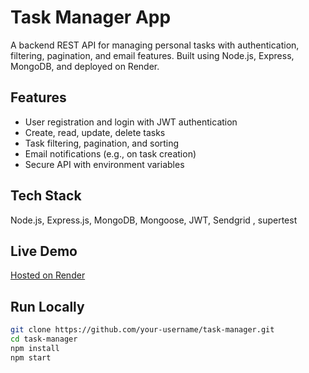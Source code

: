 # Task Manager App

A backend REST API for managing personal tasks with authentication, filtering, pagination, and email features. Built using Node.js, Express, MongoDB, and deployed on Render.

## Features
- User registration and login with JWT authentication
- Create, read, update, delete tasks
- Task filtering, pagination, and sorting
- Email notifications (e.g., on task creation)
- Secure API with environment variables

## Tech Stack
Node.js, Express.js, MongoDB, Mongoose, JWT, Sendgrid , supertest

## Live Demo
[Hosted on Render](https://workflowx-wwu9.onrender.com)

## Run Locally
```bash
git clone https://github.com/your-username/task-manager.git
cd task-manager
npm install
npm start
